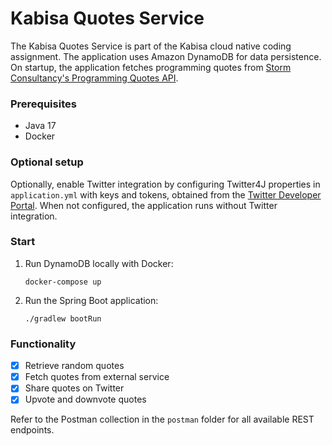 # Kabisa Quotes Service

The Kabisa Quotes Service is part of the Kabisa cloud native coding assignment. The application uses Amazon DynamoDB for
data persistence. On startup, the application fetches programming quotes
from [Storm Consultancy's Programming Quotes API](http://quotes.stormconsultancy.co.uk/api).

### Prerequisites

- Java 17
- Docker

### Optional setup

Optionally, enable Twitter integration by configuring Twitter4J properties in `application.yml` with keys and tokens,
obtained from the [Twitter Developer Portal](https://developer.twitter.com). When not configured, the application runs
without Twitter integration.

### Start

1. Run DynamoDB locally with Docker:
   ```
   docker-compose up
   ```

2. Run the Spring Boot application:
   ```
   ./gradlew bootRun
   ```

### Functionality

- [x] Retrieve random quotes
- [x] Fetch quotes from external service
- [x] Share quotes on Twitter
- [x] Upvote and downvote quotes

Refer to the Postman collection in the `postman` folder for all available REST endpoints. 